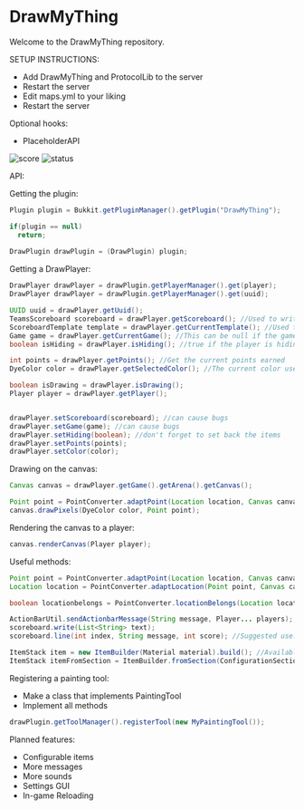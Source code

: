 # DrawMyThing

Welcome to the DrawMyThing repository.

SETUP INSTRUCTIONS:

- Add DrawMyThing and ProtocolLib to the server 
- Restart the server
- Edit maps.yml to your liking
- Restart the server

Optional hooks:
- PlaceholderAPI

![score](https://www.code-inspector.com/project/11018/score/svg)
![status](https://www.code-inspector.com/project/11018/status/svg)

API:
 
Getting the plugin:

```java
Plugin plugin = Bukkit.getPluginManager().getPlugin("DrawMyThing");

if(plugin == null)
  return;
  
DrawPlugin drawPlugin = (DrawPlugin) plugin;
```

Getting a DrawPlayer:
```java
DrawPlayer drawPlayer = drawPlugin.getPlayerManager().get(player);
DrawPlayer drawPlayer = drawPlugin.getPlayerManager().get(uuid);
```
```java
UUID uuid = drawPlayer.getUuid();
TeamsScoreboard scoreboard = drawPlayer.getScoreboard(); //Used to write on the scoreboard
ScoreboardTemplate template = drawPlayer.getCurrentTemplate(); //Used to render a template from the config
Game game = drawPlayer.getCurrentGame(); //This can be null if the game already ended
boolean isHiding = drawPlayer.isHiding(); //true if the player is hiding other players

int points = drawPlayer.getPoints(); //Get the current points earned
DyeColor color = drawPlayer.getSelectedColor(); //The current color used for drawer

boolean isDrawing = drawPlayer.isDrawing();
Player player = drawPlayer.getPlayer();


drawPlayer.setScoreboard(scoreboard); //can cause bugs
drawPlayer.setGame(game); //can cause bugs
drawPlayer.setHiding(boolean); //don't forget to set back the items
drawPlayer.setPoints(points);
drawPlayer.setColor(color);
```

Drawing on the canvas:
```java
Canvas canvas = drawPlayer.getGame().getArena().getCanvas();

Point point = PointConverter.adaptPoint(Location location, Canvas canvas); //will return null if the location is outside the canvas
canvas.drawPixels(DyeColor color, Point point);
```

Rendering the canvas to a player:
```java
canvas.renderCanvas(Player player);
```

Useful methods:
```java
Point point = PointConverter.adaptPoint(Location location, Canvas canvas);
Location location = PointConverter.adaptLocation(Point point, Canvas canvas);

boolean locationbelongs = PointConverter.locationBelongs(Location location, Canvas canvas);

ActionBarUtil.sendActionbarMessage(String message, Player... players);
scoreboard.write(List<String> text);
scoreboard.line(int index, String message, int score); //Suggested use: index and score should be the same, message gets colorized internally

ItemStack item = new ItemBuilder(Material material).build(); //Available methods from ItemBuilder: amount, data, lore, name, flags, skull
ItemStack itemFromSection = ItemBuilder.fromSection(ConfigurationSection section);
```

Registering a painting tool:
- Make a class that implements PaintingTool
- Implement all methods
```java
drawPlugin.getToolManager().registerTool(new MyPaintingTool());
```

Planned features:
- Configurable items
- More messages
- More sounds
- Settings GUI
- In-game Reloading

